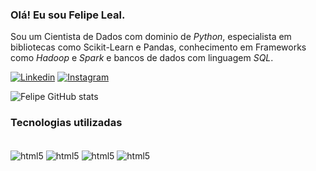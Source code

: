 ### Olá! Eu sou Felipe Leal.

Sou um Cientista de Dados com dominio de *Python*, especialista em bibliotecas como Scikit-Learn e Pandas, conhecimento em Frameworks como *Hadoop* e *Spark* e bancos de dados com linguagem *SQL*.

[![Linkedin](https://img.shields.io/badge/LinkedIn-0077B5?style=for-the-badge&logo=linkedin&logoColor=white
)](https://www.linkedin.com/in/felipe-augusto-leal-37b43b215/)
[![Instagram](https://img.shields.io/badge/Instagram-E4405F?style=for-the-badge&logo=instagram&logoColor=white)](https://www.instagram.com/faugustoleal/)

![Felipe GitHub stats](https://github-readme-stats.vercel.app/api?username=FelipeLeal14&show_icons=true&theme=merko)
### Tecnologias utilizadas

<div style="display: inline_block"><br/>
    <img align="center" alt="html5" src="https://img.shields.io/badge/Python-14354C?style=for-the-badge&logo=python&logoColor=white" />
    <img align="center" alt="html5" src="https://img.shields.io/badge/Flask-000000?style=for-the-badge&logo=flask&logoColor=white" />
    <img align="center" alt="html5" src="https://img.shields.io/badge/R-276DC3?style=for-the-badge&logo=r&logoColor=white" />
    <img align="center" alt="html5" src="https://img.shields.io/badge/Microsoft_SQL_Server-CC2927?style=for-the-badge&logo=microsoft-sql-server&logoColor=white" />
</div>
